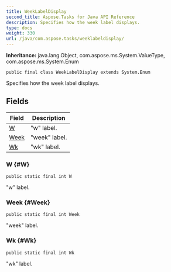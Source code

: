 ```yaml
---
title: WeekLabelDisplay
second_title: Aspose.Tasks for Java API Reference
description: Specifies how the week label displays.
type: docs
weight: 330
url: /java/com.aspose.tasks/weeklabeldisplay/
---
```


**Inheritance:**
java.lang.Object, com.aspose.ms.System.ValueType, com.aspose.ms.System.Enum
```
public final class WeekLabelDisplay extends System.Enum
```

Specifies how the week label displays.
## Fields

| Field | Description |
| --- | --- |
| [W](#W) | "w" label. |
| [Week](#Week) | "week" label. |
| [Wk](#Wk) | "wk" label. |
### W {#W}
```
public static final int W
```


"w" label.

### Week {#Week}
```
public static final int Week
```


"week" label.

### Wk {#Wk}
```
public static final int Wk
```


"wk" label.

